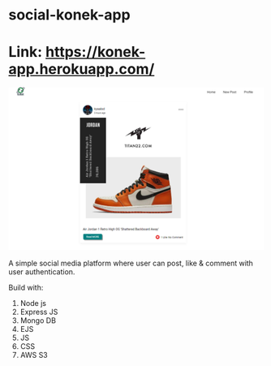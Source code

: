 # social-konek-app

# Link: https://konek-app.herokuapp.com/

![Design preview for the social-konek-app](/public/img/konek-preview.png)

A simple social media platform where user can post, like & comment with user authentication.

Build with: 
1. Node js
2. Express JS
3. Mongo DB
4. EJS
5. JS
6. CSS
7. AWS S3
